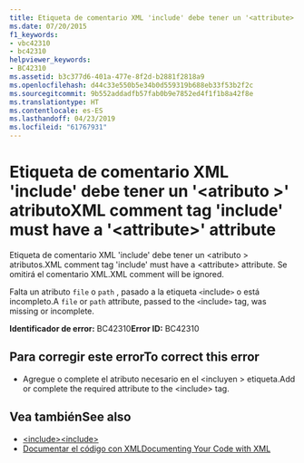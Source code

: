 ```yaml
---
title: Etiqueta de comentario XML 'include' debe tener un '<attribute>' atributo
ms.date: 07/20/2015
f1_keywords:
- vbc42310
- bc42310
helpviewer_keywords:
- BC42310
ms.assetid: b3c377d6-401a-477e-8f2d-b2881f2818a9
ms.openlocfilehash: d44c33e550b5e34b0d559319b688eb33f53b2f2c
ms.sourcegitcommit: 9b552addadfb57fab0b9e7852ed4f1f1b8a42f8e
ms.translationtype: HT
ms.contentlocale: es-ES
ms.lasthandoff: 04/23/2019
ms.locfileid: "61767931"
---
```

# <a name="xml-comment-tag-include-must-have-a-attribute-attribute"></a><span data-ttu-id="e3af7-102">Etiqueta de comentario XML 'include' debe tener un '\<atributo >' atributo</span><span class="sxs-lookup"><span data-stu-id="e3af7-102">XML comment tag 'include' must have a '\<attribute>' attribute</span></span>
<span data-ttu-id="e3af7-103">Etiqueta de comentario XML 'include' debe tener un \<atributo > atributos.</span><span class="sxs-lookup"><span data-stu-id="e3af7-103">XML comment tag 'include' must have a \<attribute> attribute.</span></span> <span data-ttu-id="e3af7-104">Se omitirá el comentario XML.</span><span class="sxs-lookup"><span data-stu-id="e3af7-104">XML comment will be ignored.</span></span>  
  
 <span data-ttu-id="e3af7-105">Falta un atributo `file` o `path` , pasado a la etiqueta `<`include`>` o está incompleto.</span><span class="sxs-lookup"><span data-stu-id="e3af7-105">A `file` or `path` attribute, passed to the `<`include`>` tag, was missing or incomplete.</span></span>  
  
 <span data-ttu-id="e3af7-106">**Identificador de error:** BC42310</span><span class="sxs-lookup"><span data-stu-id="e3af7-106">**Error ID:** BC42310</span></span>  
  
## <a name="to-correct-this-error"></a><span data-ttu-id="e3af7-107">Para corregir este error</span><span class="sxs-lookup"><span data-stu-id="e3af7-107">To correct this error</span></span>  
  
- <span data-ttu-id="e3af7-108">Agregue o complete el atributo necesario en el \<incluyen > etiqueta.</span><span class="sxs-lookup"><span data-stu-id="e3af7-108">Add or complete the required attribute to the \<include> tag.</span></span>  
  
## <a name="see-also"></a><span data-ttu-id="e3af7-109">Vea también</span><span class="sxs-lookup"><span data-stu-id="e3af7-109">See also</span></span>

- [<span data-ttu-id="e3af7-110">\<include></span><span class="sxs-lookup"><span data-stu-id="e3af7-110">\<include></span></span>](../../visual-basic/language-reference/xmldoc/include.md)
- [<span data-ttu-id="e3af7-111">Documentar el código con XML</span><span class="sxs-lookup"><span data-stu-id="e3af7-111">Documenting Your Code with XML</span></span>](../../visual-basic/programming-guide/program-structure/documenting-your-code-with-xml.md)
